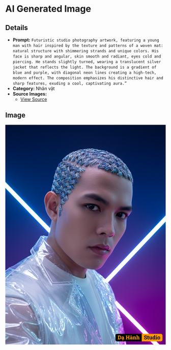 # AI Generated Image

## Details
- **Prompt:** `Futuristic studio photography artwork, featuring a young man with hair inspired by the texture and patterns of a woven mat: natural structure with shimmering strands and unique colors. His face is sharp and angular, skin smooth and radiant, eyes cold and piercing. He stands slightly turned, wearing a translucent silver jacket that reflects the light. The background is a gradient of blue and purple, with diagonal neon lines creating a high-tech, modern effect. The composition emphasizes his distinctive hair and sharp features, exuding a cool, captivating aura.”`
- **Category:** Nhân vật
- **Source Images:**
  - [View Source](https://raw.githubusercontent.com/lenzcomvth/ImageLibrary/main/Male.png)

## Image
![AI Generated Image](./image-2025-10-06T21-24-19-326Z-42blo.png)